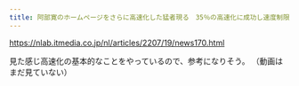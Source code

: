 ```yaml
---
title: 阿部寛のホームページをさらに高速化した猛者現る　35％の高速化に成功し速度制限未満でも一瞬で表示可能に（1/2 ページ） - ねとらぼ
---
```


https://nlab.itmedia.co.jp/nl/articles/2207/19/news170.html

見た感じ高速化の基本的なことをやっているので、参考になりそう。
（動画はまだ見ていない）

